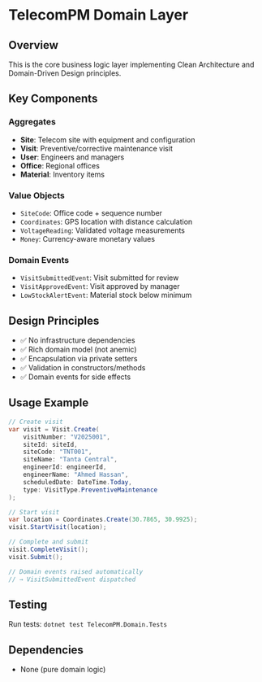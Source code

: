 ﻿# TelecomPM Domain Layer

## Overview
This is the core business logic layer implementing Clean Architecture and Domain-Driven Design principles.

## Key Components

### Aggregates
- **Site**: Telecom site with equipment and configuration
- **Visit**: Preventive/corrective maintenance visit
- **User**: Engineers and managers
- **Office**: Regional offices
- **Material**: Inventory items

### Value Objects
- `SiteCode`: Office code + sequence number
- `Coordinates`: GPS location with distance calculation
- `VoltageReading`: Validated voltage measurements
- `Money`: Currency-aware monetary values

### Domain Events
- `VisitSubmittedEvent`: Visit submitted for review
- `VisitApprovedEvent`: Visit approved by manager
- `LowStockAlertEvent`: Material stock below minimum

## Design Principles
- ✅ No infrastructure dependencies
- ✅ Rich domain model (not anemic)
- ✅ Encapsulation via private setters
- ✅ Validation in constructors/methods
- ✅ Domain events for side effects

## Usage Example
```csharp
// Create visit
var visit = Visit.Create(
    visitNumber: "V2025001",
    siteId: siteId,
    siteCode: "TNT001",
    siteName: "Tanta Central",
    engineerId: engineerId,
    engineerName: "Ahmed Hassan",
    scheduledDate: DateTime.Today,
    type: VisitType.PreventiveMaintenance
);

// Start visit
var location = Coordinates.Create(30.7865, 30.9925);
visit.StartVisit(location);

// Complete and submit
visit.CompleteVisit();
visit.Submit();

// Domain events raised automatically
// → VisitSubmittedEvent dispatched
```

## Testing
Run tests: `dotnet test TelecomPM.Domain.Tests`

## Dependencies
- None (pure domain logic)